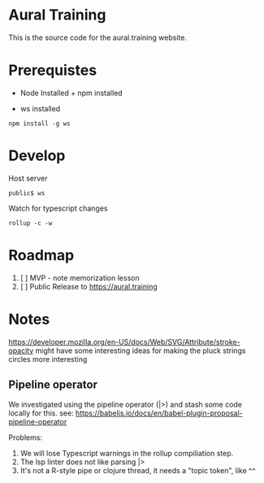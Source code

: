 # Aural Training

This is the source code for the aural.training website.

# Prerequistes

- Node Installed + npm installed

- ws installed
```
npm install -g ws
```

# Develop

Host server
```
public$ ws
```

Watch for typescript changes
```
rollup -c -w
```

# Roadmap

1. [ ] MVP - note memorization lesson
2. [ ] Public Release to  https://aural.training

# Notes

https://developer.mozilla.org/en-US/docs/Web/SVG/Attribute/stroke-opacity
might have some interesting ideas for making the pluck strings circles
more interesting

## Pipeline operator

We investigated using the pipeline operator (|>) and stash some code locally
for this. see: https://babeljs.io/docs/en/babel-plugin-proposal-pipeline-operator

Problems:
1. We will lose Typescript warnings in the rollup compiliation step.
2. The lsp linter does not like parsing |>
3. It's not a R-style pipe or clojure thread, it needs a "topic token", like ^^
